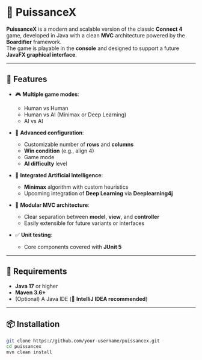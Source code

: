 # 🎯 PuissanceX

**PuissanceX** is a modern and scalable version of the classic **Connect 4** game, developed in Java with a clean **MVC** architecture powered by the **Boardifier** framework.  
The game is playable in the **console** and designed to support a future **JavaFX graphical interface**.

---

## 🚀 Features

* 🎮 **Multiple game modes**:
  - Human vs Human  
  - Human vs AI (Minimax or Deep Learning)  
  - AI vs AI

* 🧹 **Advanced configuration**:
  - Customizable number of **rows** and **columns**  
  - **Win condition** (e.g., align 4)  
  - Game mode  
  - **AI difficulty** level

* 🤖 **Integrated Artificial Intelligence**:
  - **Minimax** algorithm with custom heuristics  
  - Upcoming integration of **Deep Learning** via **Deeplearning4j**

* 🧱 **Modular MVC architecture**:
  - Clear separation between **model**, **view**, and **controller**  
  - Easily extensible for future variants or interfaces

* ✅ **Unit testing**:
  - Core components covered with **JUnit 5**

---

## 💠 Requirements

- **Java 17** or higher  
- **Maven 3.6+**  
- (Optional) A Java IDE (🔧 **IntelliJ IDEA recommended**)

---

## 📦 Installation

```bash
git clone https://github.com/your-username/puissancex.git
cd puissancex
mvn clean install
